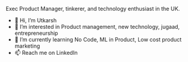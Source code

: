 Exec Product Manager, tinkerer, and technology enthusiast in the UK. 
- 👋 Hi, I’m Utkarsh
- 👀 I’m interested in Product management, new technology, jugaad, entrepreneurship
- 🌱 I’m currently learning No Code, ML in Product, Low cost product marketing
- 📫 Reach me on LinkedIn

<!---
utkarsh2305/utkarsh2305 is a ✨ special ✨ repository because its `README.md` (this file) appears on your GitHub profile.
You can click the Preview link to take a look at your changes.
--->
